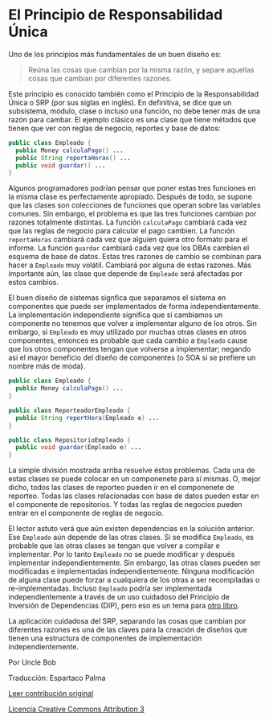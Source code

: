 El Principio de Responsabilidad Única
===

Uno de los principios más fundamentales de un buen diseño es:

> Reúna las cosas que cambian por la misma razón, y separe aquellas cosas que cambian por diferentes razones.

Este principio es conocido también como el Principio de la Responsabilidad Única o SRP (por sus siglas en inglés). En definitiva, se dice que un subsistema, módulo, clase o incluso una función, no debe tener más de una razón para cambar. El ejemplo clásico es una clase que tiene métodos que tienen que ver con reglas de negocio, reportes y base de datos:

```java
public class Empleado {
  public Money calculaPago() ...
  public String reportaHoras() ...
  public void guardar() ...
}
```
Algunos programadores podrían pensar que poner estas tres funciones en la misma clase es perfectamente apropiado. Después de todo, se supone que las clases son colecciones de funciones que operan sobre las variables comunes. Sin embargo, el problema es que las tres funciones cambian por razones totalmente distintas. La función `calculaPago` cambiará cada vez que las reglas de negocio para calcular el pago cambien. La función `reportaHoras` cambiará cada vez que alguien quiera otro formato para el informe. La función `guardar` cambiará cada vez que los DBAs cambien el esquema de base de datos. Estas tres razones de cambio se combinan para hacer a `Empleado` muy volátil. Cambiará por alguna de estas razones. Más importante aún, las clase que depende de `Empleado` será afectadas por estos cambios.

El buen diseño de sistemas signfica que separamos el sistema en componentes que puede ser implementados de forma independientemente. La implementación independiente significa que si cambiamos un componente no tenemos que volver a implementar alguno de los otros. Sin embargo, si `Empleado` es muy utilizado por muchas otras clases en otros componentes, entonces es probable que cada cambio a `Empleado` cause que los otros componentes tengan que volverse a implementar; negando así el mayor beneficio del diseño de componentes (o SOA si se prefiere un nombre más de moda).

```java
public class Empleado {
  public Money calculaPago() ...
}

public class ReporteadorEmpleado {
  public String reportHora(Empleado e) ...
}

public class RepositorioEmpleado {
  public void guardar(Empleado e) ...
}
```
La simple división mostrada arriba resuelve éstos problemas. Cada una de estas clases se puede colocar en un componenete para sí mismas. O, mejor dicho, todos las clases de reporteo pueden ir en el componenete de reporteo. Todas las clases relacionadas con base de datos pueden estar en el componente de repositorios. Y todas las reglas de negocios pueden entrar en el componente de reglas de negocio.

El lector astuto verá que aún existen dependencias en la solución anterior. Ese `Empleado` aún depende de las otras clases. Si se modifica `Empleado`, es probable que las otras clases se tengan que volver a compilar e implementar. Por lo tanto `Empleado` no se puede modificar y después implementar independientemente. Sin embargo, las otras clases pueden ser modificadas e implementadas independientemente. Ninguna modificación de alguna clase puede forzar a cualquiera de los otras a ser recompiladas o re-implementadas. Incluso `Empleado` podría ser implementada independientemente a través de un uso cuidadoso del Principio de Inversión de Dependencias (DIP), pero eso es un tema para [otro libro](http://www.amazon.com/dp/0135974445/).

La aplicación cuidadosa del SRP, separando las cosas que cambian por diferentes razones es una de las claves para la creación de diseños que tienen una estructura de componentes de implementación independientemente.

Por Uncle Bob

Traducción: Espartaco Palma

[Leer contribución original](http://programmer.97things.oreilly.com/wiki/index.php/The_Single_Responsibility_Principle)

[Licencia Creative Commons Attribution 3](http://creativecommons.org/licenses/by/3.0/us/deed.es)